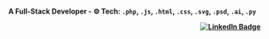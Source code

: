 #### A Full-Stack Developer - ⚙️ Tech: `.php`, `.js`, `.html`, `.css`, `.svg`, `.psd`, `.ai`, `.py` <p align="right"> <a href="https://www.linkedin.com/in/siddharthprabhakar-tech/" target="_blank"> <img src="https://img.shields.io/badge/LinkedIn-0A66C2?style=for-the-badge&logo=linkedin&logoColor=white" alt="LinkedIn Badge"/> </a> </p>
